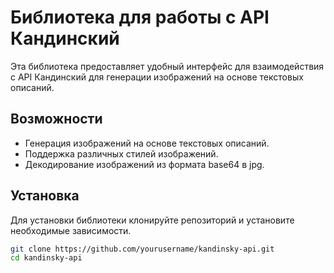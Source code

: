 # Библиотека для работы с API Кандинский

Эта библиотека предоставляет удобный интерфейс для взаимодействия с API Кандинский для генерации изображений на основе текстовых описаний.

## Возможности

- Генерация изображений на основе текстовых описаний.
- Поддержка различных стилей изображений.
- Декодирование изображений из формата base64 в jpg.

## Установка

Для установки библиотеки клонируйте репозиторий и установите необходимые зависимости.

```sh
git clone https://github.com/yourusername/kandinsky-api.git
cd kandinsky-api
